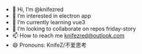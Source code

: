 - 👋 Hi, I’m @knifezred
- 👀 I’m interested in electron app
- 🌱 I’m currently learning vue3
- 💞️ I’m looking to collaborate on repos friday-story
- 📫 How to reach me knifezred@outlook.com
- 😄 Pronouns: KnifeZ/不爱思考

<!---
knifezred/knifezred is a ✨ special ✨ repository because its `README.md` (this file) appears on your GitHub profile.
You can click the Preview link to take a look at your changes.
--->
